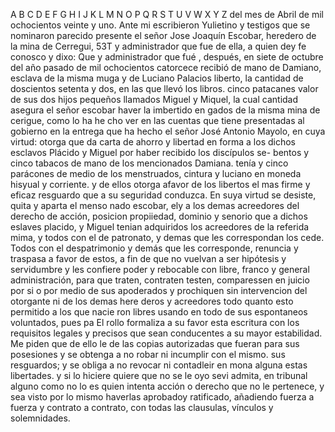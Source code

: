 A B C D E F G H I J K L M N O P Q R S T U V W X Y Z
del mes de Abril de mil ochocientos veinte y uno. Ante mi escribieron Yulietino y testigos que se nominaron parecido presente el señor Jose Joaquín Escobar, heredero de la mina de Cerregui, 53T y administrador que fue de ella, a quien dey fe conosco y dixo: Que
y administrador que fué , después, en siete de octubre del año pasado de mil ochocientos catorcece recibió de mano de Damiano, esclava de la misma muga y de Luciano Palacios liberto, la cantidad de doscientos setenta y dos, en las que llevó los libros.
cinco patacanes valor de sus dos hijos pequeños llamados Miguel y Miquel, la cual cantidad asegura el señor escobar haver la imbertido en gados de la misma mina de cerigue, como lo ha he cho ver en las cuentas que tiene presentadas al gobierno en la
entrega que ha hecho el señor José Antonio Mayolo, en cuya virtud: otorga que da carta de ahorro y libertad en forma a los dichos esclavos Plácido y Miguel por haber recibido los discípulos se- bentos y cinco tabacos de mano de los mencionados Damiana.
tenía y cinco parácones de medio de los menstruados, cintura y luciano en moneda hisyual y corriente. y de ellos otorga afavor de los libertos el mas firme y eficaz resguardo que a su seguridad conduzca. En suya virtud se desiste, quita y aparta el menso
nado escobar, ely a los demas acreedores del derecho de acción,
posicion propiiedad, dominio y senorio que a dichos eslaves placido,
y Miguel tenian adquiridos los acreedores de la referida mima,
y todos con el de patronato, y demas que les correspondan los cede.
Todos con el despatrimonio y demás que les corresponde, renuncia y traspasa a favor de estos, a fin de que no vuelvan a ser hipótesis y servidumbre y les confiere poder y rebocable con libre, franco y general administración, para que traten, contraten
testen,
comparessen en juicio por si o por medio de sus apoderados
y prochiquen sin intervencion del otorgante ni de los demas here
deros y acreedores todo quanto esto permitido a los que nacie
ron libres usando en todo de sus espontaneos voluntados, pues pa
El rollo formaliza a su favor esta escritura con los requisitos legales y precisos que sean conducentes a su mayor estabilidad. Me piden que de ello le de las copias autorizadas que fueran para sus posesiones y se obtenga a no robar ni incumplir con el mismo.
sus resguardos; y se obliga a no revocar ni contadleir en mona alguna estas libertades. y si lo hiciere quiere que no se le oyo sevi admita, en tribunal alguno como no lo es quien intenta acción o derecho que no le pertenece, y sea visto por lo mismo haverlas
aprobadoy ratificado, añadiendo fuerza a fuerza y contrato a contrato, con todas las clausulas, vínculos y solemnidades.